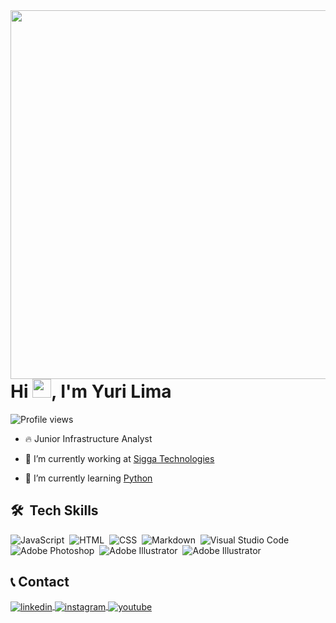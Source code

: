 <img align="right" height="590cm" src="https://raw.githubusercontent.com/gist/YuriLim4/530665dc502c372cc7c0751195f2aac1/raw/e1e653e5f58f2be1c7c35cf0e5cb70f0be191932/githubcard.svg"/>
<h1 align="left">Hi <img src="https://gist.github.com/arunprakashpj/48aa20057048b46c6f9ba9d114a8b76f/raw/69a9d496f651091a509ea8d9913c4aef5c419afb/Hi.gif" height="30px">, I'm Yuri Lima</h1>
<p align="left"> <img src="https://komarev.com/ghpvc/?username=yurilim4&color=orange" alt="Profile views" /> </p>

- 🔥 Junior Infrastructure Analyst

- 🔭 I’m currently working at [Sigga Technologies](https://www.sigga.com/)

- 🌱 I’m currently learning [Python](https://www.python.org/)&nbsp;
<!--
- ▶️ I (not) regularly post videos on [youtube.com/maykbrito](https://youtube.com/maykbrito)

- 💬 Ask me about **JavaScript, HTML, CSS, SQL, Node.JS**

- ⚡ Fun fact **Oneye 😜**

- 👨‍💻 More at [maykbrito.dev](https://maykbrito.dev)



<br><br>
-->
## 🛠 &nbsp;Tech Skills

![JavaScript](https://img.shields.io/badge/-JavaScript-05122A?style=flat&logo=javascript)&nbsp;
![HTML](https://img.shields.io/badge/-HTML-05122A?style=flat&logo=HTML5)&nbsp;
![CSS](https://img.shields.io/badge/-CSS-05122A?style=flat&logo=CSS3&logoColor=1572B6)&nbsp;
![Markdown](https://img.shields.io/badge/-Markdown-05122A?style=flat&logo=markdown)&nbsp;
![Visual Studio Code](https://img.shields.io/badge/-Visual%20Studio%20Code-05122A?style=flat&logo=visual-studio-code&logoColor=007ACC)&nbsp;
![Adobe Photoshop](https://img.shields.io/badge/-Adobe%20Photoshop-05122A?style=flat&logo=adobephotoshop)&nbsp;
![Adobe Illustrator](https://img.shields.io/badge/-Adobe%20Illustrator-05122A?style=flat&logo=adobeillustrator)&nbsp;
![Adobe Illustrator](https://img.shields.io/badge/Angular-05122A?logo=angular&logoColor=red)&nbsp;
<!--
![Node.js](https://img.shields.io/badge/-Node.js-05122A?style=flat&logo=node.js)&nbsp;
![React](https://img.shields.io/badge/-React-05122A?style=flat&logo=react)&nbsp;
![Git](https://img.shields.io/badge/-Git-05122A?style=flat&logo=git)&nbsp;
![GitHub](https://img.shields.io/badge/-GitHub-05122A?style=flat&logo=github)&nbsp;
![PostgreSQL](https://img.shields.io/badge/-PostgreSQL-05122A?style=flat&logo=postgresql)&nbsp;
![SQLite](https://img.shields.io/badge/-SQLite-05122A?style=flat&logo=sqlite)&nbsp;

<br><br>

## ⚙️ &nbsp;GitHub Analytics

<p align="left">
<img width="530em" src="https://github-readme-stats.vercel.app/api?username=maykbrito&show_icons=true&theme=vision-friendly-dark" alt="maykbrito's stats"/>
<img width="530em" src="https://github-readme-stats.vercel.app/api/top-langs/?username=maykbrito&layout=compact&theme=vision-friendly-dark" alt="maykbrito's most languages"/>
</p>


-->
## 📞 Contact
<!--
<p align="left" style="background:yellow">
<a href="https://codepen.io/yurilim4" target="_blank">
  <img align="center" src="https://img.shields.io/badge/-YuriLim4-05122A?style=flat&logo=codepen" alt="codepen"/>
</a>
<a href="https://twitter.com/yurilim4" target="_blank">
  <img align="center" src="https://img.shields.io/badge/-YuriLim4-05122A?style=flat&logo=twitter" alt="twitter"/>  
</a>
-->
<a href="https://linkedin.com/in/yurilim4" target="_blank">
  <img align="center" src="https://img.shields.io/badge/-YuriLim4-05122A?style=flat&logo=linkedin" alt="linkedin"/>
</a>
<a href="https://instagram.com/yurilim4" target="_blank">
 <img align="center" src="https://img.shields.io/badge/-YuriLim4-05122A?style=flat&logo=instagram" alt="instagram"/>
</a>
<a href="https://youtube.com/yurilim4" target="_blank">
 <img align="center" src="https://img.shields.io/badge/-YuriLim4-05122A?style=flat&logo=youtube" alt="youtube"/>
</a>
</p>
<!--
Here are some ideas to get you started:

- 🔭 I’m currently working on ...
- 🌱 I’m currently learning ...
- 👯 I’m looking to collaborate on ...
- 🤔 I’m looking for help with ...
- 💬 Ask me about ...
- 📫 How to reach me: ...
- 😄 Pronouns: ...
- ⚡ Fun fact: ...
-->
